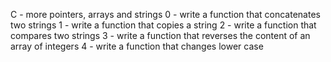 C - more pointers, arrays and strings
0 - write a function that concatenates two strings
1 - write a function that copies a string 
2 - write a function that compares two strings
3 - write a function that reverses the content of an array of integers
4 - write a function that changes lower case
